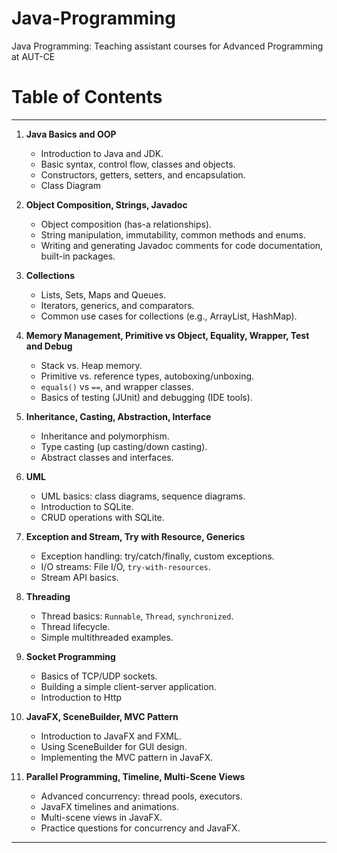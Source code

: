 # Java-Programming

Java Programming: Teaching assistant courses for Advanced Programming at AUT-CE 

# Table of Contents

---

1. **Java Basics and OOP**
    - Introduction to Java and JDK.
    - Basic syntax, control flow, classes and objects.
    - Constructors, getters, setters, and encapsulation.
    - Class Diagram

2. **Object Composition, Strings, Javadoc**
    - Object composition (has-a relationships).
    - String manipulation, immutability, common methods and enums.
    - Writing and generating Javadoc comments for code documentation, built-in packages.

3. **Collections**
    - Lists, Sets, Maps and Queues.
    - Iterators, generics, and comparators.
    - Common use cases for collections (e.g., ArrayList, HashMap).

4. **Memory Management, Primitive vs Object, Equality, Wrapper, Test and Debug**
    - Stack vs. Heap memory.
    - Primitive vs. reference types, autoboxing/unboxing.
    - `equals()` vs `==`, and wrapper classes.
    - Basics of testing (JUnit) and debugging (IDE tools).

5. **Inheritance, Casting, Abstraction, Interface**
    - Inheritance and polymorphism.
    - Type casting (up casting/down casting).
    - Abstract classes and interfaces.
   
6. **UML**
    - UML basics: class diagrams, sequence diagrams.
    - Introduction to SQLite.
    - CRUD operations with SQLite.
   
7. **Exception and Stream, Try with Resource, Generics**
    - Exception handling: try/catch/finally, custom exceptions.
    - I/O streams: File I/O, `try-with-resources`.
    - Stream API basics.
   
8. **Threading**
    - Thread basics: `Runnable`, `Thread`, `synchronized`.
    - Thread lifecycle.
    - Simple multithreaded examples.

9. **Socket Programming**
    - Basics of TCP/UDP sockets.
    - Building a simple client-server application.
    - Introduction to Http

10. **JavaFX, SceneBuilder, MVC Pattern**
    - Introduction to JavaFX and FXML.
    - Using SceneBuilder for GUI design.
    - Implementing the MVC pattern in JavaFX.

11. **Parallel Programming, Timeline, Multi-Scene Views**
    - Advanced concurrency: thread pools, executors.
    - JavaFX timelines and animations.
    - Multi-scene views in JavaFX.
    - Practice questions for concurrency and JavaFX.

---

